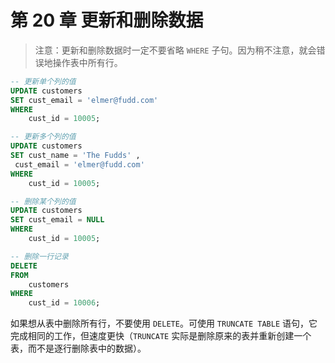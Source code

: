 # 第 20 章 更新和删除数据

> 注意：更新和删除数据时一定不要省略 `WHERE` 子句。因为稍不注意，就会错误地操作表中所有行。

```sql
-- 更新单个列的值
UPDATE customers
SET cust_email = 'elmer@fudd.com'
WHERE
    cust_id = 10005;

-- 更新多个列的值
UPDATE customers
SET cust_name = 'The Fudds' ,
 cust_email = 'elmer@fudd.com'
WHERE
    cust_id = 10005;

-- 删除某个列的值
UPDATE customers
SET cust_email = NULL
WHERE
    cust_id = 10005;
```

```sql
-- 删除一行记录
DELETE
FROM
    customers
WHERE
    cust_id = 10006;
```

如果想从表中删除所有行，不要使用 `DELETE`。可使用 `TRUNCATE TABLE` 语句，它完成相同的工作，但速度更快（`TRUNCATE` 实际是删除原来的表并重新创建一个表，而不是逐行删除表中的数据）。